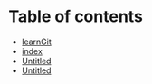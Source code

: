 # Table of contents

* [learnGit](README.md)
* [index](index.md)
* [Untitled](untitled.md)
* [Untitled](untitled-1.md)

